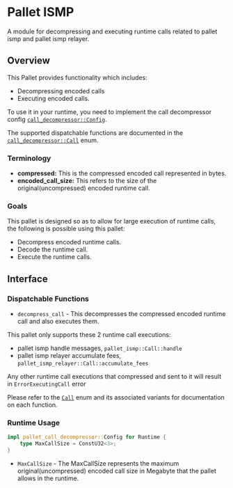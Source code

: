 # Pallet ISMP

A module for decompressing and executing runtime calls related to pallet ismp and pallet ismp relayer.


## Overview

This Pallet provides functionality which includes:

* Decompressing encoded calls
* Executing encoded calls.

To use it in your runtime, you need to implement the call decompressor config
[`call_decompressor::Config`](https://docs.rs/pallet-call-decompressor/latest/pallet_call_decompressor/pallet/trait.Config.html).

The supported dispatchable functions are documented in the
[`call_decompressor::Call`](https://docs.rs/pallet-call-decompressor/latest/pallet_call_decompressor/pallet/enum.Call.html) enum.


### Terminology

* **compressed:** This is the compressed encoded call represented in bytes.
* **encoded_call_size:** This refers to the size of the original(uncompressed) encoded runtime call.

### Goals

This pallet is designed so as to allow for large execution of runtime calls, the following is possible using this pallet:

* Decompress encoded runtime calls.
* Decode the runtime call.
* Execute the runtime calls.

## Interface

### Dispatchable Functions

* `decompress_call` - This decompresses the compressed encoded runtime call and also executes them.

This pallet only supports these 2 runtime call executions:

* pallet ismp handle messages, `pallet_ismp::Call::handle`
* pallet ismp relayer accumulate fees, `pallet_ismp_relayer::Call::accumulate_fees`

Any other runtime call executions that compressed and sent to it will result in `ErrorExecutingCall` error

Please refer to the [`Call`](https://docs.rs/pallet-call-decompressor/latest/pallet_call_decompressor/enum.Call.html) enum and its associated
variants for documentation on each function.

### Runtime Usage

```rust
impl pallet_call_decompressor::Config for Runtime {
    type MaxCallSize = ConstU32<3>;
}
```

* `MaxCallSize` -  The MaxCallSize represents the maximum original(uncompressed) encoded call size in Megabyte that the pallet allows in the runtime. 